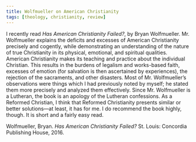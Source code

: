 ```yaml
---
title: Wolfmueller on American Christianity
tags: [theology, christianity, review]
---
```

I recently read *Has American Christianity Failed?*, by Bryan Wolfmueller. Mr. Wolfmueller explains the deficits and excesses of American Christianity precisely and cogently, while demonstrating an understanding of the nature of true Christianity in its physical, emotional, and spiritual qualities. American Christianity makes its teaching and practice about the individual Christian. This results in the burdens of legalism and works-based faith, excesses of emotion (for salvation is then ascertained by experiences), the rejection of the sacraments, and other disasters. Most of Mr. Wolfmueller’s observations were things which I had previously noted by myself; he stated them more precisely and analyzed them effectively. Since Mr. Wolfmueller is a Lutheran, the book is an apology of the Lutheran confessions. As a Reformed Christian, I think that Reformed Christianity presents similar or better solutions—at least, it has for me. I do recommend the book highly, though. It is short and a fairly easy read. 

Wolfmueller, Bryan. *Has American Christianity Failed?* St. Louis: Concordia Publishing House, 2016.
